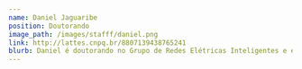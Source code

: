 ```yaml
---
name: Daniel Jaguaribe
position: Doutorando
image_path: /images/stafff/daniel.png
link: http://lattes.cnpq.br/8807139438765241
blurb: Daniel é doutorando no Grupo de Redes Elétricas Inteligentes e engenheiro eletricista formado pela UFC.
---
```

